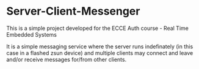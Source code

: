 # Server-Client-Messenger

This is a simple project developed for the ECCE Auth course - Real Time Embedded Systems

It is a simple messaging service where the server runs indefinately (in this case in a flashed zsun device) and multiple clients may connect and leave and/or receive messages for/from other clients.
